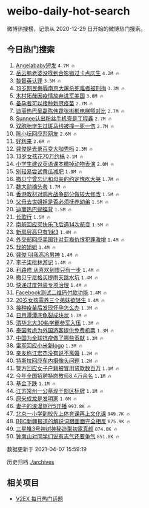# weibo-daily-hot-search

微博热搜榜，记录从 2020-12-29 日开始的微博热门搜索。

## 今日热门搜索

<!-- BEGIN -->

1. [Angelababy短发](https://s.weibo.com/weibo?q=Angelababy%E7%9F%AD%E5%8F%91&Refer=top) `4.7M 🔥`
1. [岳云鹏老婆没找到合影错过卡点庆生](https://s.weibo.com/weibo?q=%23%E5%B2%B3%E4%BA%91%E9%B9%8F%E8%80%81%E5%A9%86%E6%B2%A1%E6%89%BE%E5%88%B0%E5%90%88%E5%BD%B1%E9%94%99%E8%BF%87%E5%8D%A1%E7%82%B9%E5%BA%86%E7%94%9F%23&Refer=top) `4.2M 🔥`
1. [黎智英认罪](https://s.weibo.com/weibo?q=%23%E9%BB%8E%E6%99%BA%E8%8B%B1%E8%AE%A4%E7%BD%AA%23&Refer=top) `3.5M 🔥`
1. [19岁网民侮辱南京大屠杀死难者被刑拘](https://s.weibo.com/weibo?q=%2319%E5%B2%81%E7%BD%91%E6%B0%91%E4%BE%AE%E8%BE%B1%E5%8D%97%E4%BA%AC%E5%A4%A7%E5%B1%A0%E6%9D%80%E6%AD%BB%E9%9A%BE%E8%80%85%E8%A2%AB%E5%88%91%E6%8B%98%23&Refer=top) `3.3M 🔥`
1. [木村拓哉因疫情放弃进军美国](https://s.weibo.com/weibo?q=%E6%9C%A8%E6%9D%91%E6%8B%93%E5%93%89%E5%9B%A0%E7%96%AB%E6%83%85%E6%94%BE%E5%BC%83%E8%BF%9B%E5%86%9B%E7%BE%8E%E5%9B%BD&Refer=top) `3.0M 🔥`
1. [备孕者可以接种新冠疫苗](https://s.weibo.com/weibo?q=%23%E5%A4%87%E5%AD%95%E8%80%85%E5%8F%AF%E4%BB%A5%E6%8E%A5%E7%A7%8D%E6%96%B0%E5%86%A0%E7%96%AB%E8%8B%97%23&Refer=top) `2.7M 🔥`
1. [迪丽热巴吴磊陈伟霆张彬彬电梯照对比](https://s.weibo.com/weibo?q=%23%E8%BF%AA%E4%B8%BD%E7%83%AD%E5%B7%B4%E5%90%B4%E7%A3%8A%E9%99%88%E4%BC%9F%E9%9C%86%E5%BC%A0%E5%BD%AC%E5%BD%AC%E7%94%B5%E6%A2%AF%E7%85%A7%E5%AF%B9%E6%AF%94%23&Refer=top) `2.7M 🔥`
1. [Sunnee认出粉丝手机壳是丁程鑫](https://s.weibo.com/weibo?q=%23Sunnee%E8%AE%A4%E5%87%BA%E7%B2%89%E4%B8%9D%E6%89%8B%E6%9C%BA%E5%A3%B3%E6%98%AF%E4%B8%81%E7%A8%8B%E9%91%AB%23&Refer=top) `2.7M 🔥`
1. [双胞胎学生过斑马线被撞一死一伤](https://s.weibo.com/weibo?q=%23%E5%8F%8C%E8%83%9E%E8%83%8E%E5%AD%A6%E7%94%9F%E8%BF%87%E6%96%91%E9%A9%AC%E7%BA%BF%E8%A2%AB%E6%92%9E%E4%B8%80%E6%AD%BB%E4%B8%80%E4%BC%A4%23&Refer=top) `2.7M 🔥`
1. [陈小纭回应怼网友](https://s.weibo.com/weibo?q=%23%E9%99%88%E5%B0%8F%E7%BA%AD%E5%9B%9E%E5%BA%94%E6%80%BC%E7%BD%91%E5%8F%8B%23&Refer=top) `2.6M 🔥`
1. [好利来](https://s.weibo.com/weibo?q=%E5%A5%BD%E5%88%A9%E6%9D%A5&Refer=top) `2.6M 🔥`
1. [龚俊是去录百变大咖秀吗](https://s.weibo.com/weibo?q=%23%E9%BE%9A%E4%BF%8A%E6%98%AF%E5%8E%BB%E5%BD%95%E7%99%BE%E5%8F%98%E5%A4%A7%E5%92%96%E7%A7%80%E5%90%97%23&Refer=top) `2.3M 🔥`
1. [13岁女孩花70万约稿](https://s.weibo.com/weibo?q=%2313%E5%B2%81%E5%A5%B3%E5%AD%A9%E8%8A%B170%E4%B8%87%E7%BA%A6%E7%A8%BF%23&Refer=top) `2.1M 🔥`
1. [小学生建议英语课本撤掉动物表演](https://s.weibo.com/weibo?q=%23%E5%B0%8F%E5%AD%A6%E7%94%9F%E5%BB%BA%E8%AE%AE%E8%8B%B1%E8%AF%AD%E8%AF%BE%E6%9C%AC%E6%92%A4%E6%8E%89%E5%8A%A8%E7%89%A9%E8%A1%A8%E6%BC%94%23&Refer=top) `2.0M 🔥`
1. [别轻易尝试黄瓜减肥](https://s.weibo.com/weibo?q=%23%E5%88%AB%E8%BD%BB%E6%98%93%E5%B0%9D%E8%AF%95%E9%BB%84%E7%93%9C%E5%87%8F%E8%82%A5%23&Refer=top) `1.9M 🔥`
1. [撒贝宁曾忘记和母亲的约定愧疚大哭](https://s.weibo.com/weibo?q=%E6%92%92%E8%B4%9D%E5%AE%81%E6%9B%BE%E5%BF%98%E8%AE%B0%E5%92%8C%E6%AF%8D%E4%BA%B2%E7%9A%84%E7%BA%A6%E5%AE%9A%E6%84%A7%E7%96%9A%E5%A4%A7%E5%93%AD&Refer=top) `1.7M 🔥`
1. [魏大勋摘头套](https://s.weibo.com/weibo?q=%23%E9%AD%8F%E5%A4%A7%E5%8B%8B%E6%91%98%E5%A4%B4%E5%A5%97%23&Refer=top) `1.7M 🔥`
1. [香港教材对鸦片战争部分做较大修改](https://s.weibo.com/weibo?q=%23%E9%A6%99%E6%B8%AF%E6%95%99%E6%9D%90%E5%AF%B9%E9%B8%A6%E7%89%87%E6%88%98%E4%BA%89%E9%83%A8%E5%88%86%E5%81%9A%E8%BE%83%E5%A4%A7%E4%BF%AE%E6%94%B9%23&Refer=top) `1.5M 🔥`
1. [父母去世姐姐是否必须抚养幼弟](https://s.weibo.com/weibo?q=%23%E7%88%B6%E6%AF%8D%E5%8E%BB%E4%B8%96%E5%A7%90%E5%A7%90%E6%98%AF%E5%90%A6%E5%BF%85%E9%A1%BB%E6%8A%9A%E5%85%BB%E5%B9%BC%E5%BC%9F%23&Refer=top) `1.5M 🔥`
1. [迪丽热巴蝴蝶背](https://s.weibo.com/weibo?q=%23%E8%BF%AA%E4%B8%BD%E7%83%AD%E5%B7%B4%E8%9D%B4%E8%9D%B6%E8%83%8C%23&Refer=top) `1.5M 🔥`
1. [长歌行](https://s.weibo.com/weibo?q=%E9%95%BF%E6%AD%8C%E8%A1%8C&Refer=top) `1.5M 🔥`
1. [南航回应买快乐飞后遇14次航变](https://s.weibo.com/weibo?q=%23%E5%8D%97%E8%88%AA%E5%9B%9E%E5%BA%94%E4%B9%B0%E5%BF%AB%E4%B9%90%E9%A3%9E%E5%90%8E%E9%81%8714%E6%AC%A1%E8%88%AA%E5%8F%98%23&Refer=top) `1.5M 🔥`
1. [新房层高只有1米3](https://s.weibo.com/weibo?q=%E6%96%B0%E6%88%BF%E5%B1%82%E9%AB%98%E5%8F%AA%E6%9C%891%E7%B1%B33&Refer=top) `1.4M 🔥`
1. [外交部回应美国针对亚裔仇恨犯罪激增](https://s.weibo.com/weibo?q=%23%E5%A4%96%E4%BA%A4%E9%83%A8%E5%9B%9E%E5%BA%94%E7%BE%8E%E5%9B%BD%E9%92%88%E5%AF%B9%E4%BA%9A%E8%A3%94%E4%BB%87%E6%81%A8%E7%8A%AF%E7%BD%AA%E6%BF%80%E5%A2%9E%23&Refer=top) `1.4M 🔥`
1. [我的姐姐](https://s.weibo.com/weibo?q=%E6%88%91%E7%9A%84%E5%A7%90%E5%A7%90&Refer=top) `1.4M 🔥`
1. [龚俊 叫我高冷男神](https://s.weibo.com/weibo?q=%E9%BE%9A%E4%BF%8A%20%E5%8F%AB%E6%88%91%E9%AB%98%E5%86%B7%E7%94%B7%E7%A5%9E&Refer=top) `1.4M 🔥`
1. [李子柒桃林游记](https://s.weibo.com/weibo?q=%23%E6%9D%8E%E5%AD%90%E6%9F%92%E6%A1%83%E6%9E%97%E6%B8%B8%E8%AE%B0%23&Refer=top) `1.4M 🔥`
1. [利路修 从喜欢到恨只有一步](https://s.weibo.com/weibo?q=%E5%88%A9%E8%B7%AF%E4%BF%AE%20%E4%BB%8E%E5%96%9C%E6%AC%A2%E5%88%B0%E6%81%A8%E5%8F%AA%E6%9C%89%E4%B8%80%E6%AD%A5&Refer=top) `1.4M 🔥`
1. [撒贝宁尼格买提雨天跳水坑](https://s.weibo.com/weibo?q=%23%E6%92%92%E8%B4%9D%E5%AE%81%E5%B0%BC%E6%A0%BC%E4%B9%B0%E6%8F%90%E9%9B%A8%E5%A4%A9%E8%B7%B3%E6%B0%B4%E5%9D%91%23&Refer=top) `1.4M 🔥`
1. [快递过度包装专项治理](https://s.weibo.com/weibo?q=%23%E5%BF%AB%E9%80%92%E8%BF%87%E5%BA%A6%E5%8C%85%E8%A3%85%E4%B8%93%E9%A1%B9%E6%B2%BB%E7%90%86%23&Refer=top) `1.4M 🔥`
1. [Facebook测试二维码付款功能](https://s.weibo.com/weibo?q=Facebook%E6%B5%8B%E8%AF%95%E4%BA%8C%E7%BB%B4%E7%A0%81%E4%BB%98%E6%AC%BE%E5%8A%9F%E8%83%BD&Refer=top) `1.4M 🔥`
1. [20岁女孩需养三个弟妹欲轻生](https://s.weibo.com/weibo?q=%2320%E5%B2%81%E5%A5%B3%E5%AD%A9%E9%9C%80%E5%85%BB%E4%B8%89%E4%B8%AA%E5%BC%9F%E5%A6%B9%E6%AC%B2%E8%BD%BB%E7%94%9F%23&Refer=top) `1.4M 🔥`
1. [接种疫苗后发现怀孕怎么办](https://s.weibo.com/weibo?q=%E6%8E%A5%E7%A7%8D%E7%96%AB%E8%8B%97%E5%90%8E%E5%8F%91%E7%8E%B0%E6%80%80%E5%AD%95%E6%80%8E%E4%B9%88%E5%8A%9E&Refer=top) `1.3M 🔥`
1. [日月潭潭底龟裂成块状](https://s.weibo.com/weibo?q=%E6%97%A5%E6%9C%88%E6%BD%AD%E6%BD%AD%E5%BA%95%E9%BE%9F%E8%A3%82%E6%88%90%E5%9D%97%E7%8A%B6&Refer=top) `1.3M 🔥`
1. [清华北大30名学霸参军入伍](https://s.weibo.com/weibo?q=%23%E6%B8%85%E5%8D%8E%E5%8C%97%E5%A4%A730%E5%90%8D%E5%AD%A6%E9%9C%B8%E5%8F%82%E5%86%9B%E5%85%A5%E4%BC%8D%23&Refer=top) `1.3M 🔥`
1. [泰国考虑为外国游客提供免费机票](https://s.weibo.com/weibo?q=%23%E6%B3%B0%E5%9B%BD%E8%80%83%E8%99%91%E4%B8%BA%E5%A4%96%E5%9B%BD%E6%B8%B8%E5%AE%A2%E6%8F%90%E4%BE%9B%E5%85%8D%E8%B4%B9%E6%9C%BA%E7%A5%A8%23&Refer=top) `1.3M 🔥`
1. [中国为全球抗疫做了哪些贡献](https://s.weibo.com/weibo?q=%23%E4%B8%AD%E5%9B%BD%E4%B8%BA%E5%85%A8%E7%90%83%E6%8A%97%E7%96%AB%E5%81%9A%E4%BA%86%E5%93%AA%E4%BA%9B%E8%B4%A1%E7%8C%AE%23&Refer=top) `1.3M 🔥`
1. [雷军回应小米新logo](https://s.weibo.com/weibo?q=%23%E9%9B%B7%E5%86%9B%E5%9B%9E%E5%BA%94%E5%B0%8F%E7%B1%B3%E6%96%B0logo%23&Refer=top) `1.3M 🔥`
1. [亲友称江宏杰没有说不离婚](https://s.weibo.com/weibo?q=%E4%BA%B2%E5%8F%8B%E7%A7%B0%E6%B1%9F%E5%AE%8F%E6%9D%B0%E6%B2%A1%E6%9C%89%E8%AF%B4%E4%B8%8D%E7%A6%BB%E5%A9%9A&Refer=top) `1.2M 🔥`
1. [特斯拉回应车内摄像头问题](https://s.weibo.com/weibo?q=%E7%89%B9%E6%96%AF%E6%8B%89%E5%9B%9E%E5%BA%94%E8%BD%A6%E5%86%85%E6%91%84%E5%83%8F%E5%A4%B4%E9%97%AE%E9%A2%98&Refer=top) `1.2M 🔥`
1. [警方回应女子户籍被冒用贷款数百万](https://s.weibo.com/weibo?q=%E8%AD%A6%E6%96%B9%E5%9B%9E%E5%BA%94%E5%A5%B3%E5%AD%90%E6%88%B7%E7%B1%8D%E8%A2%AB%E5%86%92%E7%94%A8%E8%B4%B7%E6%AC%BE%E6%95%B0%E7%99%BE%E4%B8%87&Refer=top) `1.1M 🔥`
1. [今年全国招聘特岗教师8.4万余名](https://s.weibo.com/weibo?q=%23%E4%BB%8A%E5%B9%B4%E5%85%A8%E5%9B%BD%E6%8B%9B%E8%81%98%E7%89%B9%E5%B2%97%E6%95%99%E5%B8%888.4%E4%B8%87%E4%BD%99%E5%90%8D%23&Refer=top) `1.1M 🔥`
1. [基金下跌](https://s.weibo.com/weibo?q=%E5%9F%BA%E9%87%91%E4%B8%8B%E8%B7%8C&Refer=top) `1.1M 🔥`
1. [江苏常州一公墓现干部区标牌](https://s.weibo.com/weibo?q=%E6%B1%9F%E8%8B%8F%E5%B8%B8%E5%B7%9E%E4%B8%80%E5%85%AC%E5%A2%93%E7%8E%B0%E5%B9%B2%E9%83%A8%E5%8C%BA%E6%A0%87%E7%89%8C&Refer=top) `1.1M 🔥`
1. [原来成龙是发明家](https://s.weibo.com/weibo?q=%23%E5%8E%9F%E6%9D%A5%E6%88%90%E9%BE%99%E6%98%AF%E5%8F%91%E6%98%8E%E5%AE%B6%23&Refer=top) `1.0M 🔥`
1. [妻子的浪漫旅行5开播](https://s.weibo.com/weibo?q=%E5%A6%BB%E5%AD%90%E7%9A%84%E6%B5%AA%E6%BC%AB%E6%97%85%E8%A1%8C5%E5%BC%80%E6%92%AD&Refer=top) `993.8K 🔥`
1. [北京一小学到校先上体育课再上文化课](https://s.weibo.com/weibo?q=%23%E5%8C%97%E4%BA%AC%E4%B8%80%E5%B0%8F%E5%AD%A6%E5%88%B0%E6%A0%A1%E5%85%88%E4%B8%8A%E4%BD%93%E8%82%B2%E8%AF%BE%E5%86%8D%E4%B8%8A%E6%96%87%E5%8C%96%E8%AF%BE%23&Refer=top) `949.7K 🔥`
1. [BBC新疆报道的解说词跟画面完全相反](https://s.weibo.com/weibo?q=%23BBC%E6%96%B0%E7%96%86%E6%8A%A5%E9%81%93%E7%9A%84%E8%A7%A3%E8%AF%B4%E8%AF%8D%E8%B7%9F%E7%94%BB%E9%9D%A2%E5%AE%8C%E5%85%A8%E7%9B%B8%E5%8F%8D%23&Refer=top) `875.9K 🔥`
1. [三星堆3号神树神秘造型初露真颜](https://s.weibo.com/weibo?q=%E4%B8%89%E6%98%9F%E5%A0%863%E5%8F%B7%E7%A5%9E%E6%A0%91%E7%A5%9E%E7%A7%98%E9%80%A0%E5%9E%8B%E5%88%9D%E9%9C%B2%E7%9C%9F%E9%A2%9C&Refer=top) `874.0K 🔥`
1. [钟南山对同学们说有志气还要争气](https://s.weibo.com/weibo?q=%23%E9%92%9F%E5%8D%97%E5%B1%B1%E5%AF%B9%E5%90%8C%E5%AD%A6%E4%BB%AC%E8%AF%B4%E6%9C%89%E5%BF%97%E6%B0%94%E8%BF%98%E8%A6%81%E4%BA%89%E6%B0%94%23&Refer=top) `851.8K 🔥`

数据更新于 2021-04-07 15:59:19

<!-- END -->

历史归档 [./archives](./archives)

## 相关项目

- [V2EX 每日热门话题](https://github.com/boojack/v2ex-daily-hot-topic)

